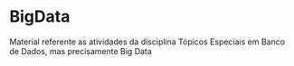 # BigData
Material referente as atividades da disciplina Tópicos Especiais em Banco de Dados, mas precisamente Big Data
